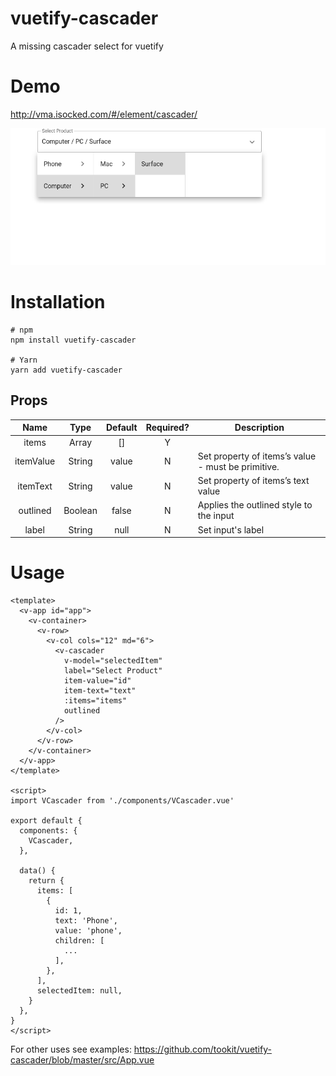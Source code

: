 # vuetify-cascader

A missing cascader select for vuetify

# Demo

http://vma.isocked.com/#/element/cascader/

![example](https://raw.githubusercontent.com/tookit/vuetify-cascader/master/docs/example.png)

# Installation

```
# npm
npm install vuetify-cascader

# Yarn
yarn add vuetify-cascader
```

## Props

|   Name    |  Type   | Default | Required? | Description                                        |
| :-------: | :-----: | :-----: | :-------: | -------------------------------------------------- |
|   items   |  Array  |   []    |     Y     |                                                    |
| itemValue | String  |  value  |     N     | Set property of items’s value - must be primitive. |
| itemText  | String  |  value  |     N     | Set property of items’s text value                 |
| outlined  | Boolean |  false  |     N     | Applies the outlined style to the input            |
|   label   | String  |  null   |     N     | Set input's label                                  |


# Usage

```vue
<template>
  <v-app id="app">
    <v-container>
      <v-row>
        <v-col cols="12" md="6">
          <v-cascader
            v-model="selectedItem"
            label="Select Product"
            item-value="id"
            item-text="text"
            :items="items"
            outlined
          />
        </v-col>
      </v-row>
    </v-container>
  </v-app>
</template>

<script>
import VCascader from './components/VCascader.vue'

export default {
  components: {
    VCascader,
  },

  data() {
    return {
      items: [
        {
          id: 1,
          text: 'Phone',
          value: 'phone',
          children: [
            ...
          ],
        },
      ],
      selectedItem: null,
    }
  },
}
</script>
```

For other uses see examples: https://github.com/tookit/vuetify-cascader/blob/master/src/App.vue
